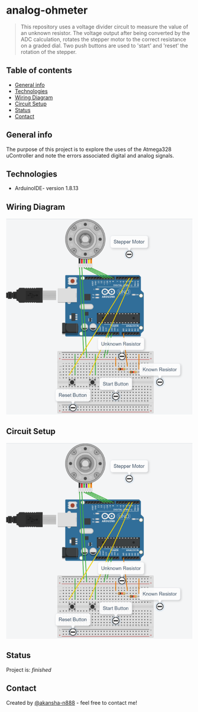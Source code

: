 # analog-ohmeter
> This repository uses a voltage divider circuit to measure the value of an unknown resistor. The voltage output after being converted by the ADC calculation, rotates the stepper motor to the correct resistance on a graded dial. Two push buttons are used to 'start' and 'reset' the rotation of the stepper. 

## Table of contents
* [General info](#general-info)
* [Technologies](#technologies)
* [Wiring Diagram](#wiring-diagram)
* [Circuit Setup](#circuit-setup)
* [Status](#status)
* [Contact](#contact)

## General info
The purpose of this project is to explore the uses of the Atmega328 uController and note the errors associated digital and analog signals.

## Technologies
* ArduinoIDE- version 1.8.13

## Wiring Diagram
![SetUp](setA.PNG)

## Circuit Setup
![SetUp](setA.PNG)

## Status
Project is: _finished_

## Contact
Created by [@akansha-n888](https://www.linkedin.com/in/akansha-nagar/) - feel free to contact me!
